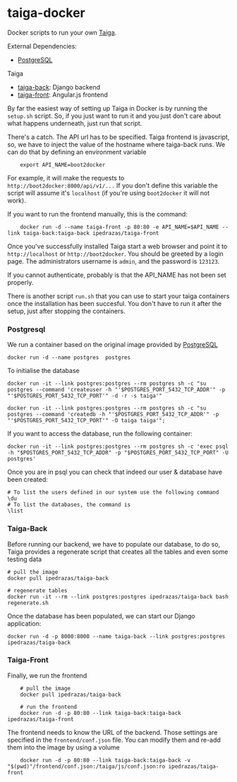 # taiga-docker

Docker scripts to run your own  [Taiga](https://Taiga.io/).


External Dependencies:

   * [PostgreSQL](https://registry.hub.docker.com/_/postgres/)

Taiga

   * [taiga-back](https://github.com/taigaio/taiga-back): Django backend
   * [taiga-front](https://github.com/taigaio/taiga-front): Angular.js frontend


By far the easiest way of setting up Taiga in Docker is by running the `setup.sh` script. So, if you just want to run it and you just don't care about what happens underneath, just run that script.

There's a catch. The API url has to be specified. Taiga frontend is javascript, so, we have to inject the value of the hostname where taiga-back runs. We can do that by defining an environment variable

        export API_NAME=boot2docker

For example, it will make the requests to `http://boot2docker:8000/api/v1/...` If you don't define this variable the script will assume it's `localhost` (if you're using `boot2docker` it will not work).

If you want to run the frontend manually, this is the command:

        docker run -d --name taiga-front -p 80:80 -e API_NAME=$API_NAME --link taiga-back:taiga-back ipedrazas/taiga-front


Once you've successfully installed Taiga start a web browser and point it to `http://localhost` or `http://boot2docker`. You should be greeted by a login page. The administrators username is `admin`, and the password is `123123`.

If you cannot authenticate, probably is that the API_NAME has not been set properly.

There is another script `run.sh` that you can use to start your taiga containers once the installation has been succesful. You don't have to run it after the setup, just after stopping the containers.

### Postgresql

We run a container based on the original image provided by [PostgreSQL](https://registry.hub.docker.com/_/postgres/)

    docker run -d --name postgres  postgres

To initialise the database

    docker run -it --link postgres:postgres --rm postgres sh -c "su postgres --command 'createuser -h "'$POSTGRES_PORT_5432_TCP_ADDR'" -p "'$POSTGRES_PORT_5432_TCP_PORT'" -d -r -s taiga'"

    docker run -it --link postgres:postgres --rm postgres sh -c "su postgres --command 'createdb -h "'$POSTGRES_PORT_5432_TCP_ADDR'" -p "'$POSTGRES_PORT_5432_TCP_PORT'" -O taiga taiga'";

If you want to access the database, run the following container:

    docker run -it --link postgres:postgres --rm postgres sh -c 'exec psql -h "$POSTGRES_PORT_5432_TCP_ADDR" -p "$POSTGRES_PORT_5432_TCP_PORT" -U postgres'

Once you are in psql you can check that indeed our user & database have been created:

    # To list the users defined in our system use the following command
    \du
    # To list the databases, the command is
    \list


### Taiga-Back

Before running our backend, we have to populate our database, to do so, Taiga provides a regenerate script that creates all the tables and even some testing data

    # pull the image
    docker pull ipedrazas/taiga-back

    # regenerate tables
    docker run -it --rm --link postgres:postgres ipedrazas/taiga-back bash regenerate.sh

Once the database has been populated, we can start our Django application:

    docker run -d -p 8000:8000 --name taiga-back --link postgres:postgres ipedrazas/taiga-back


### Taiga-Front


Finally, we run the frontend

        # pull the image
        docker pull ipedrazas/taiga-back

        # run the frontend
        docker run -d -p 80:80 --link taiga-back:taiga-back ipedrazas/taiga-front


The frontend needs to know the URL of the backend. Those settings are specified in the `frontend/conf.json` file. You can modify them and re-add them into the image by using a volume

        docker run -d -p 80:80 --link taiga-back:taiga-back -v "$(pwd)"/frontend/conf.json:/taiga/js/conf.json:ro ipedrazas/taiga-front


